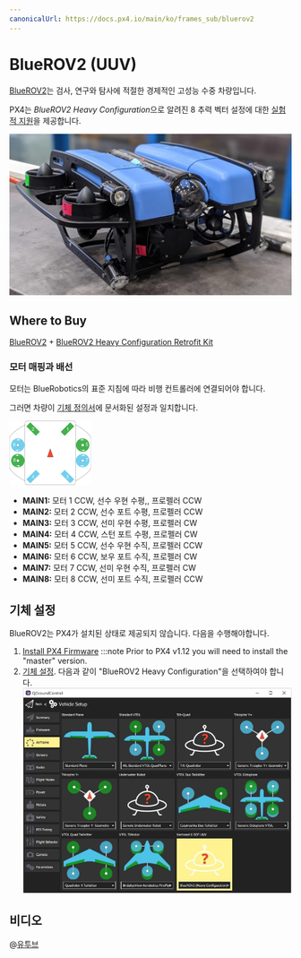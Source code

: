 ```yaml
---
canonicalUrl: https://docs.px4.io/main/ko/frames_sub/bluerov2
---
```


# BlueROV2 (UUV)

[BlueROV2](https://bluerobotics.com/store/rov/bluerov2-upgrade-kits/brov2-heavy-retrofit-r1-rp/BlueROV2)는 검사, 연구와 탐사에 적절한 경제적인 고성능 수중 차량입니다.

PX4는 *BlueROV2 Heavy Configuration*으로 알려진 8 추력 벡터 설정에 대한 [실험적 지원](README.md)을 제공합니다.

![영웅](../../assets/airframes/sub/bluerov/bluerov_hero.jpg)


## Where to Buy

[BlueROV2](https://bluerobotics.com/store/rov/bluerov2/) + [BlueROV2 Heavy Configuration Retrofit Kit](https://bluerobotics.com/store/rov/bluerov2-upgrade-kits/brov2-heavy-retrofit-r1-rp/)


### 모터 매핑과 배선

모터는 BlueRobotics의 표준 지침에 따라 비행 컨트롤러에 연결되어야 합니다.

그러면 차량이 [기체 정의서](../airframes/airframe_reference.md#vectored-6-dof-uuv)에 문서화된 설정과 일치합니다.

<img src="../../assets/airframes/types/Vectored6DofUUV.svg" width="29%" style="max-height: 180px;" />

- **MAIN1:** 모터 1 CCW, 선수 우현 수평,, 프로펠러 CCW
- **MAIN2:** 모터 2 CCW, 선수 포트 수평, 프로펠러 CCW
- **MAIN3:** 모터 3 CCW, 선미 우현 수평, 프로펠러 CW
- **MAIN4:** 모터 4 CCW, 스턴 포트 수평, 프로펠러 CW
- **MAIN5:** 모터 5 CCW, 선수 우현 수직, 프로펠러 CCW
- **MAIN6:** 모터 6 CCW, 보우 포트 수직, 프로펠러 CW
- **MAIN7:** 모터 7 CCW, 선미 우현 수직, 프로펠러 CW
- **MAIN8:** 모터 8 CCW, 선미 포트 수직, 프로펠러 CCW


## 기체 설정

BlueROV2는 PX4가 설치된 상태로 제공되지 않습니다. 다음을 수행해야합니다.
1. [Install PX4 Firmware](../config/firmware.md#installing-px4-main-beta-or-custom-firmware) :::note Prior to PX4 v1.12 you will need to install the "master" version.
1. [기체 설정](../config/airframe.md). 다음과 같이 "BlueROV2 Heavy Configuration"을 선택하여야 합니다. ![QGC - BlueROV2 Heay 설정 기체 선택](../../assets/airframes/sub/bluerov/qgc_airframe.jpg)

<!-- what other tuning/testing/ etc? -->

## 비디오

@[유투브](https://www.youtube.com/watch?v=1sUaURmlmT8)

<!-- @DanielDuecker on github is good person to ask about this frame -->
